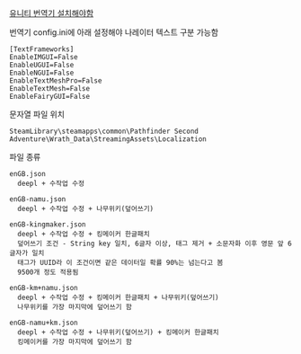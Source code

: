 [유니티 번역기 설치해야함](https://gall.dcinside.com/mgallery/board/view/?id=pillarsofeternity&no=33734)

번역기 config.ini에 아래 설정해야 나레이터 텍스트 구분 가능함
```
[TextFrameworks]
EnableIMGUI=False
EnableUGUI=False
EnableNGUI=False
EnableTextMeshPro=False
EnableTextMesh=False
EnableFairyGUI=False
```

문자열 파일 위치
```
SteamLibrary\steamapps\common\Pathfinder Second Adventure\Wrath_Data\StreamingAssets\Localization
```

파일 종류
```
enGB.json
  deepl + 수작업 수정

enGB-namu.json
  deepl + 수작업 수정 + 나무위키(덮어쓰기)

enGB-kingmaker.json
  deepl + 수작업 수정 + 킹메이커 한글패치
  덮어쓰기 조건 - String key 일치, 6글자 이상, 태그 제거 + 소문자화 이후 영문 앞 6글자가 일치
  태그가 UUID라 이 조건이면 같은 데이터일 확률 90%는 넘는다고 봄
  9500개 정도 적용됨

enGB-km+namu.json
  deepl + 수작업 수정 + 킹메이커 한글패치 + 나무위키(덮어쓰기)
  나무위키를 가장 마지막에 덮어쓰기 함

enGB-namu+km.json
  deepl + 수작업 수정 + 나무위키(덮어쓰기) + 킹메이커 한글패치
  킹메이커를 가장 마지막에 덮어쓰기 함
```